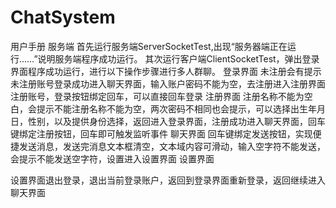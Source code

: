 # ChatSystem
   用户手册
服务端 
首先运行服务端ServerSocketTest,出现“服务器端正在运行……”说明服务端程序成功运行。
其次运行客户端ClientSocketTest，弹出登录界面程序成功运行，进行以下操作步骤进行多人群聊。
登录界面
 未注册会有提示未注册账号登录成功进入聊天界面，输入账户密码不能为空，去注册进入注册界面注册账号，登录按钮绑定回车，可以直接回车登录
注册界面
 注册名称不能为空白，会提示不能注册名称不能为空，两次密码不相同也会提示，可以选择出生年月日，性别，以及提供身份选择，返回进入登录界面，注册成功进入聊天界面，回车键绑定注册按钮，回车即可触发监听事件
聊天界面
回车键绑定发送按钮，实现便捷发送消息，发送完消息文本框清空，文本域内容可滑动，输入空字符不能发送，会提示不能发送空字符，设置进入设置界面
设置界面
 
设置界面退出登录，退出当前登录账户，返回到登录界面重新登录，返回继续进入聊天界面

